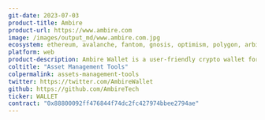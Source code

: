 ```yaml
---
git-date: 2023-07-03
product-title: Ambire
product-url: https://www.ambire.com
image: /images/output_md/www.ambire.com.jpg
ecosystem: ethereum, avalanche, fantom, gnosis, optimism, polygon, arbitrum
platform: web
product-description: Ambire Wallet is a user-friendly crypto wallet for both beginners and experienced users with a simplified UI.
coltitle: "Asset Management Tools"
colpermalink: assets-management-tools
twitter: https://twitter.com/AmbireWallet
github: https://github.com/AmbireTech
ticker: WALLET
contract: "0x88800092ff476844f74dc2fc427974bbee2794ae"
---
```


